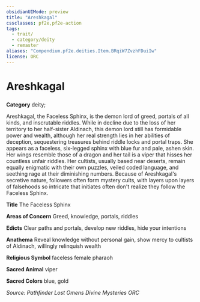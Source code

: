 ```yaml
---
obsidianUIMode: preview
title: "Areshkagal"
cssclasses: pf2e,pf2e-action
tags:
  - trait/
  - category/deity
  - remaster
aliases: "Compendium.pf2e.deities.Item.BRqiW7ZvzhFDuiIw"
license: ORC
---
```

# Areshkagal

### 

**Category** deity; 




Areshkagal, the Faceless Sphinx, is the demon lord of greed, portals of all kinds, and inscrutable riddles. While in decline due to the loss of her territory to her half-sister Aldinach, this demon lord still has formidable power and wealth, although her real strength lies in her abilities of deception, sequestering treasures behind riddle locks and portal traps. She appears as a faceless, six-legged sphinx with blue fur and pale, ashen skin. Her wings resemble those of a dragon and her tail is a viper that hisses her countless unfair riddles. Her cultists, usually based near deserts, remain equally enigmatic with their own puzzles, veiled coded language, and seething rage at their diminishing numbers. Because of Areshkagal's secretive nature, followers often form mystery cults, with layers upon layers of falsehoods so intricate that initiates often don't realize they follow the Faceless Sphinx.

**Title** The Faceless Sphinx

**Areas of Concern** Greed, knowledge, portals, riddles

**Edicts** Clear paths and portals, develop new riddles, hide your intentions

**Anathema** Reveal knowledge without personal gain, show mercy to cultists of Aldinach, willingly relinquish wealth

**Religious Symbol** faceless female pharaoh

**Sacred Animal** viper

**Sacred Colors** blue, gold

*Source: Pathfinder Lost Omens Divine Mysteries*
*ORC*